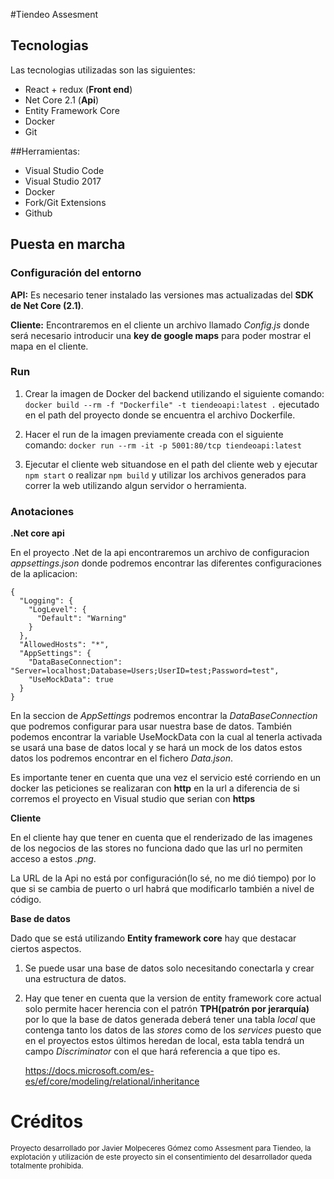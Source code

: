 #Tiendeo Assesment

## Tecnologias

Las tecnologias utilizadas son las siguientes:

- React + redux (**Front end**)
- Net Core 2.1 (**Api**)
- Entity Framework Core
- Docker
- Git

##Herramientas:

- Visual Studio Code
- Visual Studio 2017
- Docker
- Fork/Git Extensions
- Github

## Puesta en marcha

### Configuración del entorno

**API:** Es necesario tener instalado las versiones mas actualizadas del **SDK de Net Core (2.1)**.

**Cliente:** Encontraremos en el cliente un archivo llamado _Config.js_ donde será necesario introducir una **key de google maps** para poder mostrar el mapa en el cliente.

### Run

1. Crear la imagen de Docker del backend utilizando el siguiente comando: `docker build --rm -f "Dockerfile" -t tiendeoapi:latest .` ejecutado en el path del proyecto donde se encuentra el archivo Dockerfile.

2. Hacer el run de la imagen previamente creada con el siguiente comando: `docker run --rm -it -p 5001:80/tcp tiendeoapi:latest`

3. Ejecutar el cliente web situandose en el path del cliente web y ejecutar `npm start` o realizar `npm build` y utilizar los archivos generados para correr la web utilizando algun servidor o herramienta.

### Anotaciones

**.Net core api**

En el proyecto .Net de la api encontraremos un archivo de configuracion _appsettings.json_ donde podremos encontrar las diferentes configuraciones de la aplicacion:

```
{
  "Logging": {
    "LogLevel": {
      "Default": "Warning"
    }
  },
  "AllowedHosts": "*",
  "AppSettings": {
    "DataBaseConnection": "Server=localhost;Database=Users;UserID=test;Password=test",
    "UseMockData": true
  }
}
```

En la seccion de _AppSettings_ podremos encontrar la _DataBaseConnection_ que podremos configurar para usar nuestra base de datos. También podemos encontrar la variable UseMockData con la cual al tenerla activada se usará una base de datos local y se hará un mock de los datos estos datos los podremos encontrar en el fichero _Data.json_.

Es importante tener en cuenta que una vez el servicio esté corriendo en un docker las peticiones se realizaran con **http** en la url a diferencia de si corremos el proyecto en Visual studio que serian con **https**

**Cliente**

En el cliente hay que tener en cuenta que el renderizado de las imagenes de los negocios de las stores no funciona dado que las url no permiten acceso a estos _.png_.

La URL de la Api no está por configuración(lo sé, no me dió tiempo) por lo que si se cambia de puerto o url habrá que modificarlo también a nivel de código.

**Base de datos**

Dado que se está utilizando **Entity framework core** hay que destacar ciertos aspectos.

1. Se puede usar una base de datos solo necesitando conectarla y crear una estructura de datos.
2. Hay que tener en cuenta que la version de entity framework core actual solo permite hacer herencia con el patrón **TPH(patrón por jerarquía)** por lo que la base de datos generada deberá tener una tabla _local_ que contenga tanto los datos de las _stores_ como de los _services_ puesto que en el proyectos estos últimos heredan de local, esta tabla tendrá un campo _Discriminator_ con el que hará referencia a que tipo es.

   <https://docs.microsoft.com/es-es/ef/core/modeling/relational/inheritance>

# Créditos

<sub>Proyecto desarrollado por Javier Molpeceres Gómez como Assesment para Tiendeo, la explotación y utilización de este proyecto sin el consentimiento del desarrollador queda totalmente prohibida.
